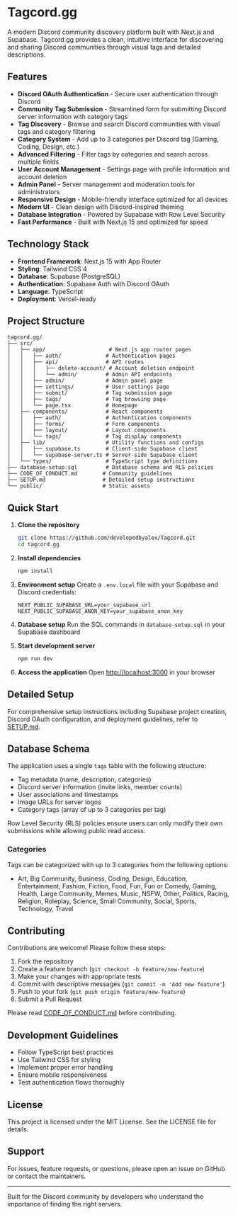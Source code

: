 # Tagcord.gg

A modern Discord community discovery platform built with Next.js and Supabase. Tagcord.gg provides a clean, intuitive interface for discovering and sharing Discord communities through visual tags and detailed descriptions.

## Features

- **Discord OAuth Authentication** - Secure user authentication through Discord
- **Community Tag Submission** - Streamlined form for submitting Discord server information with category tags
- **Tag Discovery** - Browse and search Discord communities with visual tags and category filtering
- **Category System** - Add up to 3 categories per Discord tag (Gaming, Coding, Design, etc.)
- **Advanced Filtering** - Filter tags by categories and search across multiple fields
- **User Account Management** - Settings page with profile information and account deletion
- **Admin Panel** - Server management and moderation tools for administrators
- **Responsive Design** - Mobile-friendly interface optimized for all devices
- **Modern UI** - Clean design with Discord-inspired theming
- **Database Integration** - Powered by Supabase with Row Level Security
- **Fast Performance** - Built with Next.js 15 and optimized for speed

## Technology Stack

- **Frontend Framework**: Next.js 15 with App Router
- **Styling**: Tailwind CSS 4
- **Database**: Supabase (PostgreSQL)
- **Authentication**: Supabase Auth with Discord OAuth
- **Language**: TypeScript
- **Deployment**: Vercel-ready

## Project Structure

```
tagcord.gg/
├── src/
│   ├── app/                    # Next.js app router pages
│   │   ├── auth/              # Authentication pages
│   │   ├── api/               # API routes
│   │   │   ├── delete-account/ # Account deletion endpoint
│   │   │   └── admin/         # Admin API endpoints
│   │   ├── admin/             # Admin panel page
│   │   ├── settings/          # User settings page
│   │   ├── submit/            # Tag submission page
│   │   ├── tags/              # Tag browsing page
│   │   └── page.tsx           # Homepage
│   ├── components/            # React components
│   │   ├── auth/              # Authentication components
│   │   ├── forms/             # Form components
│   │   ├── layout/            # Layout components
│   │   └── tags/              # Tag display components
│   ├── lib/                   # Utility functions and configs
│   │   ├── supabase.ts        # Client-side Supabase client
│   │   └── supabase-server.ts # Server-side Supabase client
│   └── types/                 # TypeScript type definitions
├── database-setup.sql         # Database schema and RLS policies
├── CODE_OF_CONDUCT.md        # Community guidelines
├── SETUP.md                  # Detailed setup instructions
└── public/                   # Static assets
```

## Quick Start

1. **Clone the repository**
   ```bash
   git clone https://github.com/developedbyalex/Tagcord.git
   cd tagcord.gg
   ```

2. **Install dependencies**
   ```bash
   npm install
   ```

3. **Environment setup**
   Create a `.env.local` file with your Supabase and Discord credentials:
   ```env
   NEXT_PUBLIC_SUPABASE_URL=your_supabase_url
   NEXT_PUBLIC_SUPABASE_ANON_KEY=your_supabase_anon_key
   ```

4. **Database setup**
   Run the SQL commands in `database-setup.sql` in your Supabase dashboard

5. **Start development server**
   ```bash
   npm run dev
   ```

6. **Access the application**
   Open [http://localhost:3000](http://localhost:3000) in your browser

## Detailed Setup

For comprehensive setup instructions including Supabase project creation, Discord OAuth configuration, and deployment guidelines, refer to [SETUP.md](./SETUP.md).

## Database Schema

The application uses a single `tags` table with the following structure:
- Tag metadata (name, description, categories)
- Discord server information (invite links, member counts)
- User associations and timestamps
- Image URLs for server logos
- Category tags (array of up to 3 categories per tag)

Row Level Security (RLS) policies ensure users can only modify their own submissions while allowing public read access.

### Categories

Tags can be categorized with up to 3 categories from the following options:
- Art, Big Community, Business, Coding, Design, Education, Entertainment, Fashion, Fiction, Food, Fun, Fun or Comedy, Gaming, Health, Large Community, Memes, Music, NSFW, Other, Politics, Racing, Religion, Roleplay, Science, Small Community, Social, Sports, Technology, Travel

## Contributing

Contributions are welcome! Please follow these steps:

1. Fork the repository
2. Create a feature branch (`git checkout -b feature/new-feature`)
3. Make your changes with appropriate tests
4. Commit with descriptive messages (`git commit -m 'Add new feature'`)
5. Push to your fork (`git push origin feature/new-feature`)
6. Submit a Pull Request

Please read [CODE_OF_CONDUCT.md](./CODE_OF_CONDUCT.md) before contributing.

## Development Guidelines

- Follow TypeScript best practices
- Use Tailwind CSS for styling
- Implement proper error handling
- Ensure mobile responsiveness
- Test authentication flows thoroughly

## License

This project is licensed under the MIT License. See the LICENSE file for details.

## Support

For issues, feature requests, or questions, please open an issue on GitHub or contact the maintainers.

---

Built for the Discord community by developers who understand the importance of finding the right servers.
